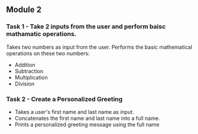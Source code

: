 
## Module 2

### Task 1 - Take 2 inputs from the user and perform baisc mathamatic operations.
Takes two numbers as input from the user.
Performs the basic mathematical operations on these two numbers:
- Addition
- Subtraction
- Multiplication
- Division

### Task 2 - Create a Personalized Greeting
- Takes a user's first name and last name as input.
- Concatenates the first name and last name into a full name.
- Prints a personalized greeting message using the full name
